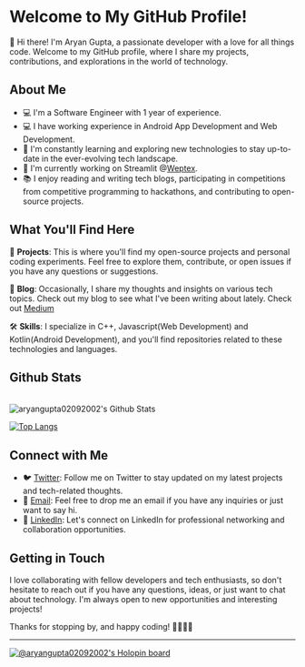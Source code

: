 # Welcome to My GitHub Profile!

👋 Hi there! I'm Aryan Gupta, a passionate developer with a love for all things code. Welcome to my GitHub profile, where I share my projects, contributions, and explorations in the world of technology.

## About Me

- 💻 I'm a Software Engineer with 1 year of experience.
- 💻 I have working experience in Android App Development and Web Development.
- 🌱 I'm constantly learning and exploring new technologies to stay up-to-date in the ever-evolving tech landscape.
- 🔭 I'm currently working on Streamlit @[Weptex](https://weptex.tech/).
- 📚 I enjoy reading and writing tech blogs, participating in competitions from competitive programming to hackathons, and contributing to open-source projects.

## What You'll Find Here

📁 **Projects**: This is where you'll find my open-source projects and personal coding experiments. Feel free to explore them, contribute, or open issues if you have any questions or suggestions.

📝 **Blog**: Occasionally, I share my thoughts and insights on various tech topics. Check out my blog to see what I've been writing about lately. Check out [Medium](https://medium.com/@aryan.gupta_56917)

🛠️ **Skills**: I specialize in C++, Javascript(Web Development) and Kotlin(Android Development), and you'll find repositories related to these technologies and languages.

## Github Stats
<br>
<img align="center" src="https://github-readme-stats.vercel.app/api?username=aryangupta02092002&include_all_commits=true&count_private=true&show_icons=true&line_height=20&title_color=7A7ADB&icon_color=2234AE&text_color=D3D3D3&bg_color=0,000000,130F40" alt="aryangupta02092002's Github Stats">
</br>

[![Top Langs](https://github-readme-stats.vercel.app/api/top-langs/?username=aryangupta02092002&layout=compact&text_color=daf7dc&bg_color=151515)](https://github.com/aryangupta02092002/github-readme-stats)


## Connect with Me

- 🐦 [Twitter](https://x.com/the_aryan__g?t=S7kiqaV9hPQpp56KfUN22Q&s=08): Follow me on Twitter to stay updated on my latest projects and tech-related thoughts.
- 📧 [Email](mailto:aryangupta02092002@gmail.com): Feel free to drop me an email if you have any inquiries or just want to say hi.
- 💼 [LinkedIn](https://www.linkedin.com/in/aryan-gupta-1bb108192/): Let's connect on LinkedIn for professional networking and collaboration opportunities.

## Getting in Touch

I love collaborating with fellow developers and tech enthusiasts, so don't hesitate to reach out if you have any questions, ideas, or just want to chat about technology. I'm always open to new opportunities and interesting projects!

Thanks for stopping by, and happy coding! 👩‍💻👨‍💻

---


[![@aryangupta02092002's Holopin board](https://holopin.me/aryangupta02092002)](https://holopin.io/@aryangupta02092002)
